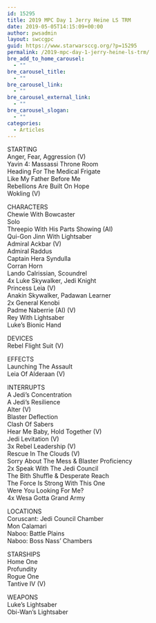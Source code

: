 ```yaml
---
id: 15295
title: 2019 MPC Day 1 Jerry Heine LS TRM
date: 2019-05-05T14:15:09+00:00
author: pwsadmin
layout: swccgpc
guid: https://www.starwarsccg.org/?p=15295
permalink: /2019-mpc-day-1-jerry-heine-ls-trm/
bre_add_to_home_carousel:
  - ""
bre_carousel_title:
  - ""
bre_carousel_link:
  - ""
bre_carousel_external_link:
  - ""
bre_carousel_slogan:
  - ""
categories:
  - Articles
---
```

  


STARTING  
Anger, Fear, Aggression (V)  
Yavin 4: Massassi Throne Room  
Heading For The Medical Frigate  
Like My Father Before Me  
Rebellions Are Built On Hope  
Wokling (V)

CHARACTERS  
Chewie With Bowcaster  
Solo  
Threepio With His Parts Showing (AI)  
Qui-Gon Jinn With Lightsaber  
Admiral Ackbar (V)  
Admiral Raddus  
Captain Hera Syndulla  
Corran Horn  
Lando Calrissian, Scoundrel  
4x Luke Skywalker, Jedi Knight  
Princess Leia (V)  
Anakin Skywalker, Padawan Learner  
2x General Kenobi  
Padme Naberrie (AI) (V)  
Rey With Lightsaber  
Luke&#8217;s Bionic Hand

DEVICES  
Rebel Flight Suit (V)

EFFECTS  
Launching The Assault  
Leia Of Alderaan (V)

INTERRUPTS  
A Jedi&#8217;s Concentration  
A Jedi&#8217;s Resilience  
Alter (V)  
Blaster Deflection  
Clash Of Sabers  
Hear Me Baby, Hold Together (V)  
Jedi Levitation (V)  
3x Rebel Leadership (V)  
Rescue In The Clouds (V)  
Sorry About The Mess & Blaster Proficiency  
2x Speak With The Jedi Council  
The Bith Shuffle & Desperate Reach  
The Force Is Strong With This One  
Were You Looking For Me?  
4x Wesa Gotta Grand Army

LOCATIONS  
Coruscant: Jedi Council Chamber  
Mon Calamari  
Naboo: Battle Plains  
Naboo: Boss Nass&#8217; Chambers

STARSHIPS  
Home One  
Profundity  
Rogue One  
Tantive IV (V)

WEAPONS  
Luke&#8217;s Lightsaber  
Obi-Wan&#8217;s Lightsaber